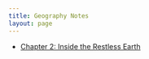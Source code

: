 ```yaml
---
title: Geography Notes
layout: page
---
```

* [Chapter 2: Inside the Restless Earth]({{site.url}}/Geography/Chapter2 "Chapter 2")
